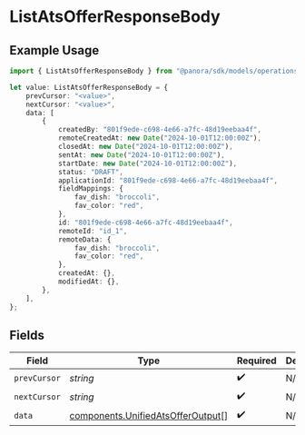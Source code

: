 # ListAtsOfferResponseBody

## Example Usage

```typescript
import { ListAtsOfferResponseBody } from "@panora/sdk/models/operations";

let value: ListAtsOfferResponseBody = {
    prevCursor: "<value>",
    nextCursor: "<value>",
    data: [
        {
            createdBy: "801f9ede-c698-4e66-a7fc-48d19eebaa4f",
            remoteCreatedAt: new Date("2024-10-01T12:00:00Z"),
            closedAt: new Date("2024-10-01T12:00:00Z"),
            sentAt: new Date("2024-10-01T12:00:00Z"),
            startDate: new Date("2024-10-01T12:00:00Z"),
            status: "DRAFT",
            applicationId: "801f9ede-c698-4e66-a7fc-48d19eebaa4f",
            fieldMappings: {
                fav_dish: "broccoli",
                fav_color: "red",
            },
            id: "801f9ede-c698-4e66-a7fc-48d19eebaa4f",
            remoteId: "id_1",
            remoteData: {
                fav_dish: "broccoli",
                fav_color: "red",
            },
            createdAt: {},
            modifiedAt: {},
        },
    ],
};
```

## Fields

| Field                                                                                  | Type                                                                                   | Required                                                                               | Description                                                                            |
| -------------------------------------------------------------------------------------- | -------------------------------------------------------------------------------------- | -------------------------------------------------------------------------------------- | -------------------------------------------------------------------------------------- |
| `prevCursor`                                                                           | *string*                                                                               | :heavy_check_mark:                                                                     | N/A                                                                                    |
| `nextCursor`                                                                           | *string*                                                                               | :heavy_check_mark:                                                                     | N/A                                                                                    |
| `data`                                                                                 | [components.UnifiedAtsOfferOutput](../../models/components/unifiedatsofferoutput.md)[] | :heavy_check_mark:                                                                     | N/A                                                                                    |